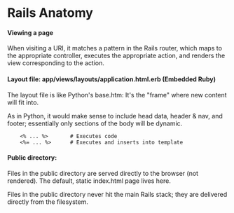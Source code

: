 # Rails Anatomy

#### Viewing a page
When visiting a URI, it matches a pattern in the Rails router, which maps to the appropriate controller, executes the appropriate action, and renders the view corresponding to the action.

#### Layout file: app/views/layouts/application.html.erb (Embedded Ruby)

The layout file is like Python's base.htm: It's the "frame" where new content will fit into. 

As in Python, it would make sense to include head data, header & nav, and footer; essentially only sections of the body will be dynamic. 

		<% ... %>		# Executes code
		<%= ... %> 		# Executes and inserts into template
		
#### Public directory:

Files in the public directory are served directly to the browser (not rendered). The default, static index.html page lives here.

Files in the public directory never hit the main Rails stack; they are delivered directly from the filesystem.

